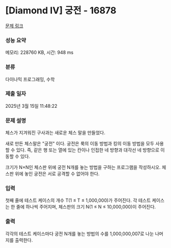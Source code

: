 # [Diamond IV] 궁전 - 16878 

[문제 링크](https://www.acmicpc.net/problem/16878) 

### 성능 요약

메모리: 228760 KB, 시간: 948 ms

### 분류

다이나믹 프로그래밍, 수학

### 제출 일자

2025년 3월 15일 11:48:22

### 문제 설명

<p>체스가 지겨워진 구사과는 새로운 체스 말을 만들었다.</p>

<p>새로 만든 체스말은 "궁전" 이다. 궁전은 룩의 이동 방법과 킹의 이동 방법을 모두 사용할 수 있다. 즉, 같은 행 또는 열에 있는 칸이나 인접한 네 방향과 대각선 네 방향으로 이동할 수 있다.</p>

<p>크기가 N×N인 체스판 위에 궁전 N개를 놓는 방법을 구하는 프로그램을 작성하시오. 체스판 위에 놓인 궁전은 서로 공격할 수 없어야 한다.</p>

### 입력 

 <p>첫째 줄에 테스트 케이스의 개수 T(1 ≤ T ≤ 1,000,000)가 주어진다. 각 테스트 케이스는 한 줄에 하나씩 주어지며, 체스판의 크기 N(1 ≤ N ≤ 10,000,000)이 주어진다.</p>

### 출력 

 <p>각각의 테스트 케이스마다 궁전 N개를 놓는 방법의 수를 1,000,000,007로 나눈 나머지를 출력한다.</p>

